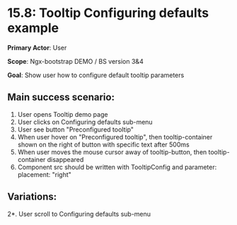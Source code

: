 15.8: Tooltip Configuring defaults example
=========================================
**Primary Actor**: User

**Scope**: Ngx-bootstrap DEMO / BS version 3&4

**Goal**: Show user how to configure default tooltip parameters

Main success scenario:
----------------------
1. User opens Tooltip demo page
2. User clicks on Configuring defaults sub-menu
3. User see button "Preconfigured tooltip"
4. When user hover on "Preconfigured tooltip", then tooltip-container shown on the right of button with specific text after 500ms
5. When user moves the mouse cursor away of tooltip-button, then tooltip-container disappeared
6. Component src should be written with TooltipConfig and parameter: placement: "right"

Variations:
-----------
2*. User scroll to Configuring defaults sub-menu
